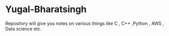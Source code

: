 # Yugal-Bharatsingh
Repository will give you notes on various things like C , C++ ,Python , AWS , Data science etc.
